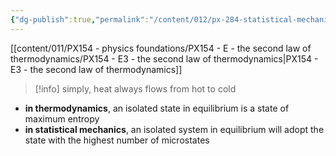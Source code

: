 ```yaml
---
{"dg-publish":true,"permalink":"/content/012/px-284-statistical-mechanics/c-entropy-and-temperature/px-284-c1d-the-second-law/","noteIcon":"1","created":"2024-12-23T20:49:40.855+00:00","updated":"2024-12-23T20:54:33.898+00:00"}
---
```


[[content/011/PX154 - physics foundations/PX154 - E - the second law of thermodynamics/PX154 - E3 - the second law of thermodynamics\|PX154 - E3 - the second law of thermodynamics]]

>[!info]
>simply, heat always flows from hot to cold

- **in thermodynamics**, an isolated state in equilibrium is a state of maximum entropy
- **in statistical mechanics**, an isolated system in equilibrium will adopt the state with the highest number of microstates
